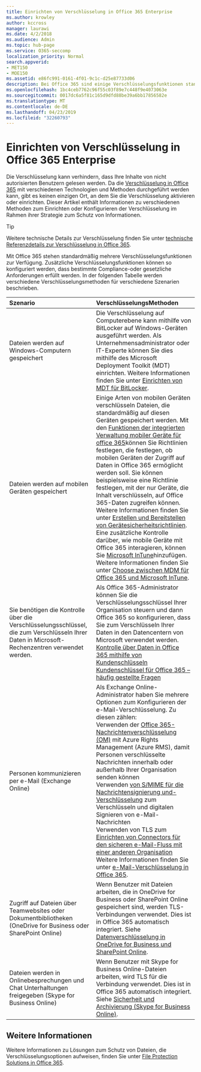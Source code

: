 ```yaml
---
title: Einrichten von Verschlüsselung in Office 365 Enterprise
ms.author: krowley
author: kccross
manager: laurawi
ms.date: 4/2/2018
ms.audience: Admin
ms.topic: hub-page
ms.service: O365-seccomp
localization_priority: Normal
search.appverid:
- MET150
- MOE150
ms.assetid: e86fc991-0161-4f01-9c1c-d25e87733d06
description: Bei Office 365 sind einige Verschlüsselungsfunktionen standardmäßig aktiviert. andere Funktionen können so konfiguriert werden, dass bestimmte Compliance-oder gesetzliche Anforderungen erfüllt werden.
ms.openlocfilehash: 1bc4ceb7762c96f55c03f89e7c448f9e4073063e
ms.sourcegitcommit: 0017dc6a5f81c165d9dfd88be39a6bb17856582e
ms.translationtype: MT
ms.contentlocale: de-DE
ms.lasthandoff: 04/23/2019
ms.locfileid: "32260793"
---
```

# <a name="set-up-encryption-in-office-365-enterprise"></a>Einrichten von Verschlüsselung in Office 365 Enterprise

Die Verschlüsselung kann verhindern, dass Ihre Inhalte von nicht autorisierten Benutzern gelesen werden. Da die [Verschlüsselung in Office 365](encryption.md) mit verschiedenen Technologien und Methoden durchgeführt werden kann, gibt es keinen einzigen Ort, an dem Sie die Verschlüsselung aktivieren oder einrichten. Dieser Artikel enthält Informationen zu verschiedenen Methoden zum Einrichten oder Konfigurieren der Verschlüsselung im Rahmen ihrer Strategie zum Schutz von Informationen.
  
> [!TIP]
> Weitere technische Details zur Verschlüsselung finden Sie unter [technische Referenzdetails zur Verschlüsselung in Office 365](technical-reference-details-about-encryption.md).
  
Mit Office 365 stehen standardmäßig mehrere Verschlüsselungsfunktionen zur Verfügung. Zusätzliche Verschlüsselungsfunktionen können so konfiguriert werden, dass bestimmte Compliance-oder gesetzliche Anforderungen erfüllt werden. In der folgenden Tabelle werden verschiedene Verschlüsselungsmethoden für verschiedene Szenarien beschrieben.
  
|**Szenario**|**VerschlüsselungsMethoden**|
|:-----|:-----|
|Dateien werden auf Windows-Computern gespeichert  <br/> |Die Verschlüsselung auf Computerebene kann mithilfe von BitLocker auf Windows-Geräten ausgeführt werden. Als Unternehmensadministrator oder IT-Experte können Sie dies mithilfe des Microsoft Deployment Toolkit (MDT) einrichten. Weitere Informationen finden Sie unter [Einrichten von MDT für BitLocker](https://go.microsoft.com/fwlink/?linkid=849282).  <br/> |
|Dateien werden auf mobilen Geräten gespeichert  <br/> |Einige Arten von mobilen Geräten verschlüsseln Dateien, die standardmäßig auf diesen Geräten gespeichert werden. Mit den [Funktionen der integrierten Verwaltung mobiler Geräte für office 365](https://support.office.com/article/a1da44e5-7475-4992-be91-9ccec25905b0)können Sie Richtlinien festlegen, die festlegen, ob mobilen Geräten der Zugriff auf Daten in Office 365 ermöglicht werden soll. Sie können beispielsweise eine Richtlinie festlegen, mit der nur Geräte, die Inhalt verschlüsseln, auf Office 365-Daten zugreifen können. Weitere Informationen finden Sie unter [Erstellen und Bereitstellen von Gerätesicherheitsrichtlinien](https://support.office.com/article/d310f556-8bfb-497b-9bd7-fe3c36ea2fd6).  <br/> Eine zusätzliche Kontrolle darüber, wie mobile Geräte mit Office 365 interagieren, können Sie [Microsoft InTune](https://aka.ms/qzln04)hinzufügen. Weitere Informationen finden Sie unter [Choose zwischen MDM für Office 365 und Microsoft InTune](https://support.office.com/article/c93d9ab9-efb2-4349-9b93-30c30562ee22).  <br/> |
|Sie benötigen die Kontrolle über die Verschlüsselungsschlüssel, die zum Verschlüsseln Ihrer Daten in Microsoft-Rechenzentren verwendet werden.  <br/> | Als Office 365-Administrator können Sie die Verschlüsselungsschlüssel Ihrer Organisation steuern und dann Office 365 so konfigurieren, dass Sie zum Verschlüsseln Ihrer Daten in den Datencentern von Microsoft verwendet werden.  <br/> [Kontrolle über Daten in Office 365 mithilfe von Kundenschlüsseln](controlling-your-data-using-customer-key.md) <br/> [Kundenschlüssel für Office 365 – häufig gestellte Fragen](service-encryption-with-customer-key-faq.md) <br/> |
|Personen kommunizieren per e-Mail (Exchange Online)  <br/> | Als Exchange Online-Administrator haben Sie mehrere Optionen zum Konfigurieren der e-Mail-Verschlüsselung. Zu diesen zählen:  <br/>  Verwenden der [Office 365-Nachrichtenverschlüsselung (OM)](set-up-new-message-encryption-capabilities.md) mit Azure Rights Management (Azure RMS), damit Personen verschlüsselte Nachrichten innerhalb oder außerhalb Ihrer Organisation senden können  <br/>  Verwenden [von S/MIME für die Nachrichtensignierung und-Verschlüsselung](https://aka.ms/c6dozg) zum Verschlüsseln und digitalen Signieren von e-Mail-Nachrichten  <br/>  Verwenden von TLS zum [Einrichten von Connectors für den sicheren e-Mail-Fluss mit einer anderen Organisation](https://aka.ms/hs809p) <br/>  Weitere Informationen finden Sie unter [e-Mail-Verschlüsselung in Office 365](https://aka.ms/hic3f7).  <br/> |
|Zugriff auf Dateien über Teamwebsites oder Dokumentbibliotheken (OneDrive for Business oder SharePoint Online)  <br/> |Wenn Benutzer mit Dateien arbeiten, die in OneDrive for Business oder SharePoint Online gespeichert sind, werden TLS-Verbindungen verwendet. Dies ist in Office 365 automatisch integriert. Siehe [Datenverschlüsselung in OneDrive for Business und SharePoint Online](https://go.microsoft.com/fwlink/?linkid=526379).  <br/> |
|Dateien werden in Onlinebesprechungen und Chat Unterhaltungen freigegeben (Skype for Business Online)  <br/> |Wenn Benutzer mit Skype for Business Online-Dateien arbeiten, wird TLS für die Verbindung verwendet. Dies ist in Office 365 automatisch integriert. Siehe [Sicherheit und Archivierung (Skype for Business Online)](https://aka.ms/nuq4ws).  <br/> |

## <a name="additional-information"></a>Weitere Informationen

Weitere Informationen zu Lösungen zum Schutz von Dateien, die Verschlüsselungsoptionen aufweisen, finden Sie unter [File Protection Solutions in Office 365](https://www.microsoft.com/en-us/download/details.aspx?id=55523).